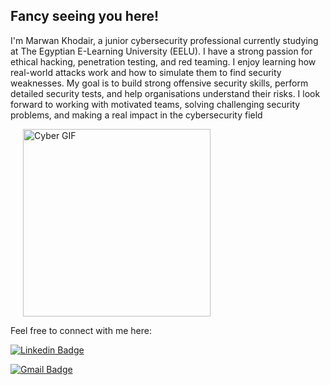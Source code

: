 ## Fancy seeing you here!

I'm Marwan Khodair, a junior cybersecurity professional currently studying at The Egyptian E-Learning University (EELU). I have a strong passion for ethical hacking, penetration testing, and red teaming. I enjoy learning how real-world attacks work and how to simulate them to find security weaknesses. My goal is to build strong offensive security skills, perform detailed security tests, and help organisations understand their risks. I look forward to working with motivated teams, solving challenging security problems, and making a real impact in the cybersecurity field

  <img src="https://github.com/user-attachments/assets/94af41f8-a1ba-4b3c-b7fc-9175e5ea7f77" alt="Cyber GIF" width="300" style="margin-left: 20px;"/>

Feel free to connect with me here:

[![Linkedin Badge](https://img.shields.io/badge/LinkedIn-marwankhodair-blue?style=flat-square&logo=linkedin&logoColor=white)](https://www.linkedin.com/in/marwan-khodair)

[![Gmail Badge](https://img.shields.io/badge/-marwankhodair@gmail.com-c14438?style=flat-square&logo=Gmail&logoColor=white&link=mailto:mohamedmosa6000@gmail.com)](mailto:marwankhodair0@gmail.com)


